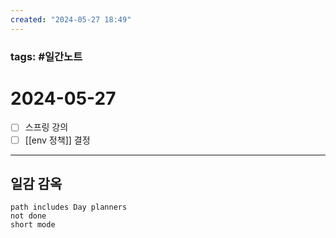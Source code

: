 ```yaml
---
created: "2024-05-27 18:49"
---
```


### tags: #일간노트
  
# 2024-05-27 
- [ ] 스프링 강의
- [ ] [[env 정책]] 결정
  
---  
## 일감 감옥  
```tasks  
path includes Day planners
not done  
short mode  
```